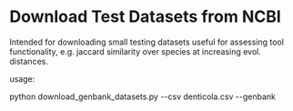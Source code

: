 # Download Test Datasets from NCBI

Intended for downloading small testing datasets useful for assessing tool functionality, e.g. jaccard similarity over species at increasing evol. distances. 


usage:

python download_genbank_datasets.py --csv denticola.csv --genbank
